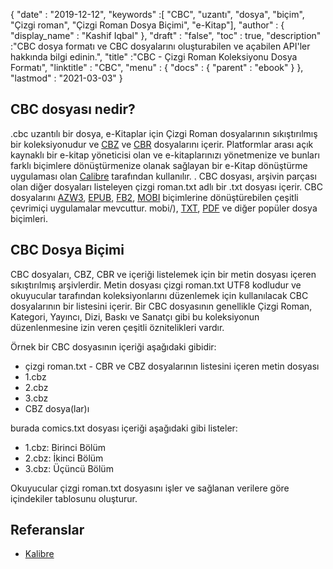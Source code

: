 {
  "date" : "2019-12-12",
  "keywords" :[ "CBC", "uzantı", "dosya", "biçim", "Çizgi roman", "Çizgi Roman Dosya Biçimi", "e-Kitap"],
  "author" : {
    "display_name" : "Kashif Iqbal"
},
  "draft" : "false",
  "toc" : true,
  "description" :"CBC dosya formatı ve CBC dosyalarını oluşturabilen ve açabilen API'ler hakkında bilgi edinin.",
  "title" :"CBC - Çizgi Roman Koleksiyonu Dosya Formatı",
  "linktitle" : "CBC",
  "menu" : {
    "docs" : {
      "parent" : "ebook"
}
},
  "lastmod" : "2021-03-03"
}

## CBC dosyası nedir?

.cbc uzantılı bir dosya, e-Kitaplar için Çizgi Roman dosyalarının sıkıştırılmış bir koleksiyonudur ve [CBZ](/tr/ebook/cbz/) ve [CBR](/tr/ebook/cbr/) dosyalarını içerir. Platformlar arası açık kaynaklı bir e-kitap yöneticisi olan ve e-kitaplarınızı yönetmenize ve bunları farklı biçimlere dönüştürmenize olanak sağlayan bir e-Kitap dönüştürme uygulaması olan [Calibre](https://calibre-ebook.com/) tarafından kullanılır. . CBC dosyası, arşivin parçası olan diğer dosyaları listeleyen çizgi roman.txt adlı bir .txt dosyası içerir. CBC dosyalarını [AZW3](/tr/ebook/azw3/), [EPUB](/tr/ebook/epub/), [FB2](/tr/ebook/fb2/), [MOBI](/tr/ebook/) biçimlerine dönüştürebilen çeşitli çevrimiçi uygulamalar mevcuttur. mobi/), [TXT](/tr/word-processing/txt/), [PDF](/tr/pdf/) ve diğer popüler dosya biçimleri.

## CBC Dosya Biçimi

CBC dosyaları, CBZ, CBR ve içeriği listelemek için bir metin dosyası içeren sıkıştırılmış arşivlerdir. Metin dosyası çizgi roman.txt UTF8 kodludur ve okuyucular tarafından koleksiyonlarını düzenlemek için kullanılacak CBC dosyalarının bir listesini içerir. Bir CBC dosyasının genellikle Çizgi Roman, Kategori, Yayıncı, Dizi, Baskı ve Sanatçı gibi bu koleksiyonun düzenlenmesine izin veren çeşitli öznitelikleri vardır.

Örnek bir CBC dosyasının içeriği aşağıdaki gibidir:

* çizgi roman.txt - CBR ve CBZ dosyalarının listesini içeren metin dosyası
* 1.cbz
* 2.cbz
* 3.cbz
* CBZ dosya(lar)ı

burada comics.txt dosyası içeriği aşağıdaki gibi listeler:

* 1.cbz: Birinci Bölüm
* 2.cbz: İkinci Bölüm
* 3.cbz: Üçüncü Bölüm

Okuyucular çizgi roman.txt dosyasını işler ve sağlanan verilere göre içindekiler tablosunu oluşturur.

## Referanslar

* [Kalibre](https://calibre-ebook.com/)

